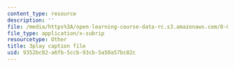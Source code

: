 ```yaml
---
content_type: resource
description: ''
file: /media/https%3A/open-learning-course-data-rc.s3.amazonaws.com/8-03sc-physics-iii-vibrations-and-waves-fall-2016/9352bc02a6fb5ccb93cb5a50a57bc82c_mqhO9GT8hD4.vtt
file_type: application/x-subrip
resourcetype: Other
title: 3play caption file
uid: 9352bc02-a6fb-5ccb-93cb-5a50a57bc82c
---
```

